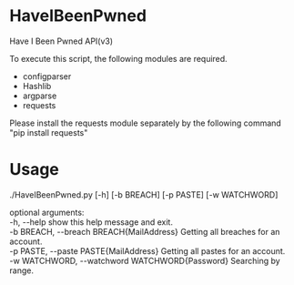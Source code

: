 # HaveIBeenPwned
Have I Been Pwned API(v3)

To execute this script, the following modules are required.
- configparser
- Hashlib
- argparse
- requests

Please install the requests module separately by the following command
"pip install requests"

# Usage
./HaveIBeenPwned.py [-h] [-b BREACH] [-p PASTE] [-w WATCHWORD]

optional arguments:<br>
-h, --help show this help message and exit.<br>
-b BREACH, --breach BREACH{MailAddress} Getting all breaches for an account.<br>
-p PASTE, --paste PASTE{MailAddress} Getting all pastes for an account.<br>
-w WATCHWORD, --watchword WATCHWORD{Password} Searching by range.<br>
